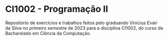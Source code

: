 # CI1002 - Programação II

Repositório de exercícios e trabalhos feitos pelo graduando Vinicius Evair da
Silva no primeiro semestre de 2023 para a disciplina CI1002, do curso de
Bacharelado em Ciência da Computação.
